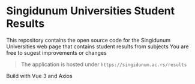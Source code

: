 # Singidunum Universities Student Results

This repository contains the open source code for the Singidunum Universities web page that contains student results from subjects
You are free to sugest improvements or changes

>The application is hosted under `https://singidunum.ac.rs/results`

Build with Vue 3 and Axios